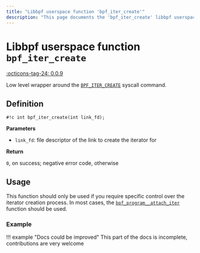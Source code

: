 ```yaml
---
title: "Libbpf userspace function 'bpf_iter_create'"
description: "This page documents the 'bpf_iter_create' libbpf userspace function, including its definition, usage, and examples."
---
```

# Libbpf userspace function `bpf_iter_create`

<!-- [LIBBPF_TAG] -->
[:octicons-tag-24: 0.0.9](https://github.com/libbpf/libbpf/releases/tag/v0.0.9)
<!-- [/LIBBPF_TAG] -->

Low level wrapper around the [`BPF_ITER_CREATE`](../../../linux/syscall/BPF_ITER_CREATE.md) syscall command.

## Definition

`#!c int bpf_iter_create(int link_fd);`

**Parameters**

- `link_fd`: file descriptor of the link to create the iterator for

**Return**

`0`, on success; negative error code, otherwise

## Usage

This function should only be used if you require specific control over the iterator creation process. In most cases, the [`bpf_program__attach_iter`](bpf_program__attach_iter.md) function should be used.

### Example

!!! example "Docs could be improved"
    This part of the docs is incomplete, contributions are very welcome
